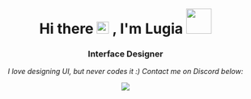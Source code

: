 <h1 align="center">Hi there <img src="https://user-images.githubusercontent.com/1303154/88677602-1635ba80-d120-11ea-84d8-d263ba5fc3c0.gif" width="24px" alt="hi"> , I'm Lugia <img src="https://media.giphy.com/media/mGcNjsfWAjY5AEZNw6/giphy.gif" width="50"></h1>
<h3 align="center">Interface Designer</h3>

<p align="center">
    <i>I love designing UI, but never codes it :)</i>
    <i>Contact me on Discord below:</i>
</p>

<p align="center">
    <a href="#">
        <img src="[https://img.shields.io/badge/Chino%236969-%237289DA.svg?style=for-the-badge&logo=discord&logoColor=white](https://img.shields.io/badge/lugia%230001-%237289DA.svg?style=for-the-badge&logo=discord&logoColor=white)">
    </a>
</p>

<!--
**lugiadev/lugiadev** is a ✨ _special_ ✨ repository because its `README.md` (this file) appears on your GitHub profile.

Here are some ideas to get you started:

- 🔭 I’m currently working on ...
- 🌱 I’m currently learning ...
- 👯 I’m looking to collaborate on ...
- 🤔 I’m looking for help with ...
- 💬 Ask me about ...
- 📫 How to reach me: ...
- 😄 Pronouns: ...
- ⚡ Fun fact: ...
-->
